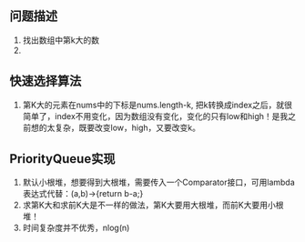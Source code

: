 ## 问题描述
1. 找出数组中第k大的数
2. 

## 快速选择算法
1. 第K大的元素在nums中的下标是nums.length-k, 把k转换成index之后，就很简单了，index不用变化，因为数组没有变化，变化的只有low和high！是我之前想的太复杂，既要改变low，high，又要改变k。

## PriorityQueue实现
1. 默认小根堆，想要得到大根堆，需要传入一个Comparator接口，可用lambda表达式代替：(a,b)->{return b-a;}
2. 求第K大和求前K大是不一样的做法，第K大要用大根堆，而前K大要用小根堆！
3. 时间复杂度并不优秀，nlog(n)
